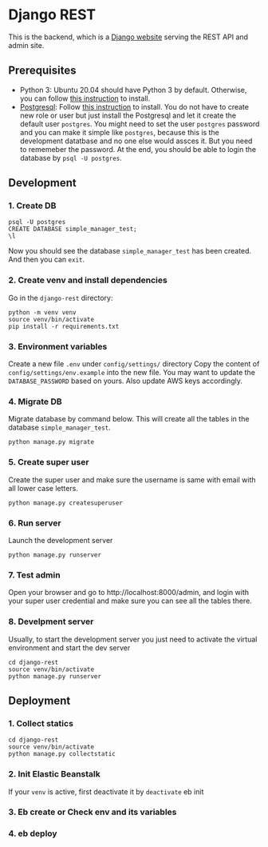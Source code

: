 # Django REST

This is the backend, which is a [Django website](https://www.djangoproject.com/) serving the REST API and admin site.

## Prerequisites
- Python 3: Ubuntu 20.04 should have Python 3 by default. Otherwise, you can follow [this instruction](https://www.digitalocean.com/community/tutorials/how-to-install-python-3-and-set-up-a-programming-environment-on-an-ubuntu-20-04-server) to install.
- [Postgresql](https://www.postgresql.org/): Follow [this instruction](https://www.postgresql.org/) to install. You do not have to create new role or user but just install the Postgresql and let it create the default user `postgres`. You might need to set the user `postgres` password and you can make it simple like `postgres`, because this is the development datatbase and no one else would assces it. But you need to rememeber the password. At the end, you should be able to login the database by `psql -U postgres`.

## Development

### 1. Create DB
```
psql -U postgres
CREATE DATABASE simple_manager_test;
\l
```
Now you should see the database `simple_manager_test` has been created. And then you can `exit`.

### 2. Create venv and install dependencies
Go in the `django-rest` directory:
```
python -m venv venv
source venv/bin/activate
pip install -r requirements.txt
```

### 3. Environment variables
Create a new file `.env` under `config/settings/` directory
Copy the content of `config/settings/env.example` into the new file. You may want to update the `DATABASE_PASSWORD` based on yours. Also update AWS keys accordingly.

### 4. Migrate DB
Migrate database by command below. This will create all the tables in the database `simple_manager_test`.
```
python manage.py migrate
```

### 5. Create super user
Create the super user and make sure the username is same with email with all lower case letters.
```
python manage.py createsuperuser
```

### 6. Run server
Launch the development server
```
python manage.py runserver
```

### 7. Test admin
Open your browser and go to http://localhost:8000/admin, and login with your super user credential and make sure you can see all the tables there. 

### 8. Develpment server
Usually, to start the development server you just need to activate the virtual environment and start the dev server
```
cd django-rest
source venv/bin/activate
python manage.py runserver
```

## Deployment

### 1. Collect statics
```
cd django-rest
source venv/bin/activate
python manage.py collectstatic
```
### 2. Init Elastic Beanstalk
If your `venv` is active, first deactivate it by `deactivate` 
eb init

### 3. Eb create or Check env and its variables
### 4. eb deploy
